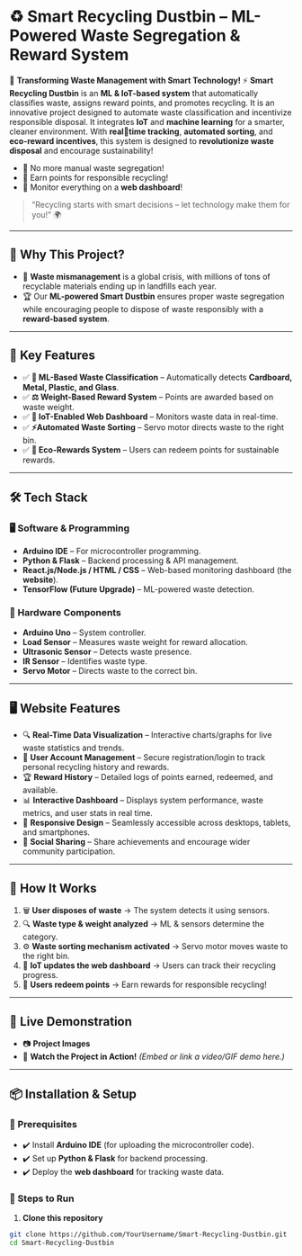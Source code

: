 # ♻️ Smart Recycling Dustbin – ML-Powered Waste Segregation & Reward System
🚀 **Transforming Waste Management with Smart Technology!**
⚡ **Smart Recycling Dustbin** is an **ML & IoT-based system** that automatically classifies waste, assigns reward
points, and promotes recycling. It is an innovative project designed to automate waste classification and incentivize
responsible disposal. It integrates **IoT** and **machine learning** for a smarter, cleaner environment. With **realtime tracking**, **automated sorting**, and **eco-reward incentives**, this system is designed to **revolutionize waste
disposal** and encourage sustainability!
- 🔹 No more manual waste segregation!
- 🔹 Earn points for responsible recycling!
- 🔹 Monitor everything on a **web dashboard**!
> “Recycling starts with smart decisions – let technology make them for you!” 🌍
---
## 🚀 Why This Project?
- 🌱 **Waste mismanagement** is a global crisis, with millions of tons of recyclable materials ending up in landfills
each year.
- 🏆 Our **ML-powered Smart Dustbin** ensures proper waste segregation while encouraging people to dispose of
waste responsibly with a **reward-based system**.
---
## 🌟 Key Features
- ✅ **🧠 ML-Based Waste Classification** – Automatically detects **Cardboard, Metal, Plastic, and Glass**.
- ✅ **⚖️ Weight-Based Reward System** – Points are awarded based on waste weight.
- ✅ **🔗 IoT-Enabled Web Dashboard** – Monitors waste data in real-time.
- ✅ **⚡Automated Waste Sorting** – Servo motor directs waste to the right bin.
- ✅ **🎯 Eco-Rewards System** – Users can redeem points for sustainable rewards.
---
## 🛠 Tech Stack
### 🖥 Software & Programming
- **Arduino IDE** – For microcontroller programming.
- **Python & Flask** – Backend processing & API management.
- **React.js/Node.js / HTML / CSS** – Web-based monitoring dashboard (the **website**).
- **TensorFlow (Future Upgrade)** – ML-powered waste detection.
### 🔧 Hardware Components
- **Arduino Uno** – System controller.
- **Load Sensor** – Measures waste weight for reward allocation.
- **Ultrasonic Sensor** – Detects waste presence.
- **IR Sensor** – Identifies waste type.
- **Servo Motor** – Directs waste to the correct bin.
---
## 🖥 Website Features
- 🔍 **Real-Time Data Visualization** – Interactive charts/graphs for live waste statistics and trends.
- 👥 **User Account Management** – Secure registration/login to track personal recycling history and rewards.
- 🏆 **Reward History** – Detailed logs of points earned, redeemed, and available.
- 📊 **Interactive Dashboard** – Displays system performance, waste metrics, and user stats in real time.
- 📱 **Responsive Design** – Seamlessly accessible across desktops, tablets, and smartphones.
- 🔗 **Social Sharing** – Share achievements and encourage wider community participation.
---
## 🔧 How It Works
1. 🗑 **User disposes of waste** → The system detects it using sensors.
2. 🔍 **Waste type & weight analyzed** → ML & sensors determine the category.
3. ⚙️ **Waste sorting mechanism activated** → Servo motor moves waste to the right bin.
4. 📡 **IoT updates the web dashboard** → Users can track their recycling progress.
5. 🎁 **Users redeem points** → Earn rewards for responsible recycling!
---
## 📸 Live Demonstration
- 📷 **Project Images**
- 🎥 **Watch the Project in Action!** *(Embed or link a video/GIF demo here.)*
---
## 📦 Installation & Setup
### 🔹 Prerequisites
- ✔️ Install **Arduino IDE** (for uploading the microcontroller code).
- ✔️ Set up **Python & Flask** for backend processing.
- ✔️ Deploy the **web dashboard** for tracking waste data.
### 🔹 Steps to Run
1. **Clone this repository**
```bash
git clone https://github.com/YourUsername/Smart-Recycling-Dustbin.git
cd Smart-Recycling-Dustbin
